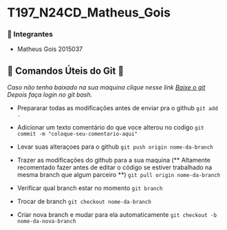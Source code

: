 # T197_N24CD_Matheus_Gois

### 🔷 Integrantes

* Matheus Gois 2015037



## 🔶 Comandos Úteis do Git 🤟

  *Caso não tenha baixado na sua maquina clique nesse link [Baixe o git](https://git-scm.com/downloads)
  Depois faça login no git bash.*

- Prepararar todas as modificações antes de enviar pra o github 
  `git add .`

- Adicionar um texto comentário do que voce alterou no codigo
  `git commit -m "coloque-seu-comentario-aqui"`

- Levar suas alteraçoes para o github
  `git push origin nome-da-branch`

- Trazer as modificações do github para a sua maquina (** Altamente recomentado fazer antes de editar o código se estiver trabalhado na mesma branch que algum parceiro **)
  `git pull origin nome-da-branch`

- Verificar qual branch estar no momento
  `git branch`

- Trocar de branch
  `git checkout nome-da-branch`

- Criar nova branch e mudar para ela automaticamente
  `git checkout -b nome-da-nova-branch`
  
